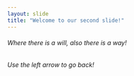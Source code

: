 ```yaml
---
layout: slide
title: "Welcome to our second slide!"
---
```

<h6> Where there is a will, also there is a way!<h6>
Use the left arrow to go back!
